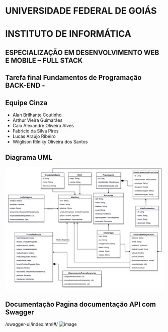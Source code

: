 # UNIVERSIDADE FEDERAL DE GOIÁS
# INSTITUTO DE INFORMÁTICA 
## ESPECIALIZAÇÃO EM DESENVOLVIMENTO WEB E MOBILE – FULL STACK


## Tarefa final Fundamentos de Programação BACK-END - 

## **Equipe Cinza**
- Alan Brilhante Coutinho
- Arthur Vieira Guimarães
- Caio Alexandre Oliveira Alves
- Fabricio da Silva Pires
- Lucas Araujo Ribeiro
- Wilglison Rilniky Oliveira dos Santos

## Diagrama UML
![Diagrama de Classes](https://raw.githubusercontent.com/equipe3-cinza/stp/main/Diagrama%20Classes.svg)

## Documentação Pagina documentação API com Swagger
/swagger-ui/index.html#/
![image](https://github.com/user-attachments/assets/4d2fe77f-12d8-4961-804b-c9088665c46f)

